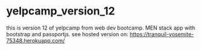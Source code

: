 # yelpcamp_version_12
this is version 12 of yelpcamp from web dev bootcamp.
MEN stack app with bootstrap and passportjs.
see hosted version on: https://tranquil-yosemite-75348.herokuapp.com/
